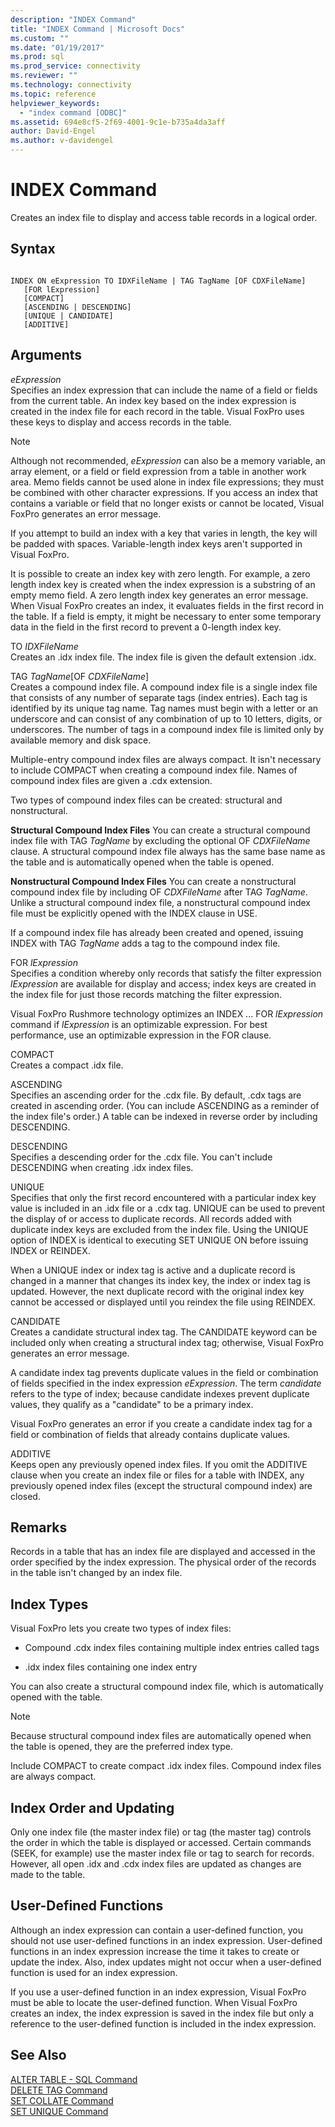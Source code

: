 ```yaml
---
description: "INDEX Command"
title: "INDEX Command | Microsoft Docs"
ms.custom: ""
ms.date: "01/19/2017"
ms.prod: sql
ms.prod_service: connectivity
ms.reviewer: ""
ms.technology: connectivity
ms.topic: reference
helpviewer_keywords: 
  - "index command [ODBC]"
ms.assetid: 694e8cf5-2f69-4001-9c1e-b735a4da3aff
author: David-Engel
ms.author: v-davidengel
---
```

# INDEX Command
Creates an index file to display and access table records in a logical order.  
  
## Syntax  
  
```  
  
INDEX ON eExpression TO IDXFileName | TAG TagName [OF CDXFileName]  
   [FOR lExpression]  
   [COMPACT]  
   [ASCENDING | DESCENDING]  
   [UNIQUE | CANDIDATE]  
   [ADDITIVE]  
```  
  
## Arguments  
 *eExpression*  
 Specifies an index expression that can include the name of a field or fields from the current table. An index key based on the index expression is created in the index file for each record in the table. Visual FoxPro uses these keys to display and access records in the table.  
  
> [!NOTE]  
>  Although not recommended, *eExpression* can also be a memory variable, an array element, or a field or field expression from a table in another work area. Memo fields cannot be used alone in index file expressions; they must be combined with other character expressions. If you access an index that contains a variable or field that no longer exists or cannot be located, Visual FoxPro generates an error message.  
  
 If you attempt to build an index with a key that varies in length, the key will be padded with spaces. Variable-length index keys aren't supported in Visual FoxPro.  
  
 It is possible to create an index key with zero length. For example, a zero length index key is created when the index expression is a substring of an empty memo field. A zero length index key generates an error message. When Visual FoxPro creates an index, it evaluates fields in the first record in the table. If a field is empty, it might be necessary to enter some temporary data in the field in the first record to prevent a 0-length index key.  
  
 TO *IDXFileName*  
 Creates an .idx index file. The index file is given the default extension .idx.  
  
 TAG *TagName*[OF *CDXFileName*]  
 Creates a compound index file. A compound index file is a single index file that consists of any number of separate tags (index entries). Each tag is identified by its unique tag name. Tag names must begin with a letter or an underscore and can consist of any combination of up to 10 letters, digits, or underscores. The number of tags in a compound index file is limited only by available memory and disk space.  
  
 Multiple-entry compound index files are always compact. It isn't necessary to include COMPACT when creating a compound index file. Names of compound index files are given a .cdx extension.  
  
 Two types of compound index files can be created: structural and nonstructural.  
  
 **Structural Compound Index Files** You can create a structural compound index file with TAG *TagName* by excluding the optional OF *CDXFileName* clause. A structural compound index file always has the same base name as the table and is automatically opened when the table is opened.  
  
 **Nonstructural Compound Index Files** You can create a nonstructural compound index file by including OF *CDXFileName* after TAG *TagName*. Unlike a structural compound index file, a nonstructural compound index file must be explicitly opened with the INDEX clause in USE.  
  
 If a compound index file has already been created and opened, issuing INDEX with TAG *TagName* adds a tag to the compound index file.  
  
 FOR *lExpression*  
 Specifies a condition whereby only records that satisfy the filter expression *lExpression* are available for display and access; index keys are created in the index file for just those records matching the filter expression.  
  
 Visual FoxPro Rushmore technology optimizes an INDEX ... FOR *lExpression* command if *lExpression* is an optimizable expression. For best performance, use an optimizable expression in the FOR clause.  
  
 COMPACT  
 Creates a compact .idx file.  
  
 ASCENDING  
 Specifies an ascending order for the .cdx file. By default, .cdx tags are created in ascending order. (You can include ASCENDING as a reminder of the index file's order.) A table can be indexed in reverse order by including DESCENDING.  
  
 DESCENDING  
 Specifies a descending order for the .cdx file. You can't include DESCENDING when creating .idx index files.  
  
 UNIQUE  
 Specifies that only the first record encountered with a particular index key value is included in an .idx file or a .cdx tag. UNIQUE can be used to prevent the display of or access to duplicate records. All records added with duplicate index keys are excluded from the index file. Using the UNIQUE option of INDEX is identical to executing SET UNIQUE ON before issuing INDEX or REINDEX.  
  
 When a UNIQUE index or index tag is active and a duplicate record is changed in a manner that changes its index key, the index or index tag is updated. However, the next duplicate record with the original index key cannot be accessed or displayed until you reindex the file using REINDEX.  
  
 CANDIDATE  
 Creates a candidate structural index tag. The CANDIDATE keyword can be included only when creating a structural index tag; otherwise, Visual FoxPro generates an error message.  
  
 A candidate index tag prevents duplicate values in the field or combination of fields specified in the index expression *eExpression*. The term *candidate* refers to the type of index; because candidate indexes prevent duplicate values, they qualify as a "candidate" to be a primary index.  
  
 Visual FoxPro generates an error if you create a candidate index tag for a field or combination of fields that already contains duplicate values.  
  
 ADDITIVE  
 Keeps open any previously opened index files. If you omit the ADDITIVE clause when you create an index file or files for a table with INDEX, any previously opened index files (except the structural compound index) are closed.  
  
## Remarks  
 Records in a table that has an index file are displayed and accessed in the order specified by the index expression. The physical order of the records in the table isn't changed by an index file.  
  
## Index Types  
 Visual FoxPro lets you create two types of index files:  
  
-   Compound .cdx index files containing multiple index entries called tags  
  
-   .idx index files containing one index entry  
  
 You can also create a structural compound index file, which is automatically opened with the table.  
  
> [!NOTE]  
>  Because structural compound index files are automatically opened when the table is opened, they are the preferred index type.  
  
 Include COMPACT to create compact .idx index files. Compound index files are always compact.  
  
## Index Order and Updating  
 Only one index file (the master index file) or tag (the master tag) controls the order in which the table is displayed or accessed. Certain commands (SEEK, for example) use the master index file or tag to search for records. However, all open .idx and .cdx index files are updated as changes are made to the table.  
  
## User-Defined Functions  
 Although an index expression can contain a user-defined function, you should not use user-defined functions in an index expression. User-defined functions in an index expression increase the time it takes to create or update the index. Also, index updates might not occur when a user-defined function is used for an index expression.  
  
 If you use a user-defined function in an index expression, Visual FoxPro must be able to locate the user-defined function. When Visual FoxPro creates an index, the index expression is saved in the index file but only a reference to the user-defined function is included in the index expression.  
  
## See Also  
 [ALTER TABLE - SQL Command](../../odbc/microsoft/alter-table-sql-command.md)   
 [DELETE TAG Command](../../odbc/microsoft/delete-tag-command.md)   
 [SET COLLATE Command](../../odbc/microsoft/set-collate-command.md)   
 [SET UNIQUE Command](../../odbc/microsoft/set-unique-command.md)
